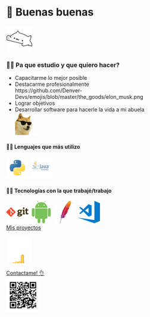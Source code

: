<h1> 🤙 Buenas buenas  </h1>
<img height="70" width="70" margin= "10px" src="https://github.com/Denver-Devs/emojis/blob/master/the_goods/bongo-cat.gif" />
<h3>🧑‍🎓 Pa que estudio y que quiero hacer?</h3>
<ul>
  <li>Capacitarme lo mejor posible</li>
  <li>Destacarme profesionalmente</li>https://github.com/Denver-Devs/emojis/blob/master/the_goods/elon_musk.png
  <li>Lograr objetivos</li>
  <li>Desarrollar software para hacerle la vida a mi abuela</li>
  <img height="60" width="60" src="https://github.com/Denver-Devs/emojis/blob/master/the_goods/cool-doge.gif"/>
</ul>
<h4>👨‍💻 Lenguajes que más utilizo </h4>

<div display="inline">
    <img height="60" width="60" margin= "10px" src="https://raw.githubusercontent.com/github/explore/80688e429a7d4ef2fca1e82350fe8e3517d3494d/topics/python/python.png" />
    <img height="60" width="60" src="https://raw.githubusercontent.com/github/explore/80688e429a7d4ef2fca1e82350fe8e3517d3494d/topics/java/java.png"/>
</div>
<h4>🧑‍💻 Tecnologías con la que trabajé/trabajo</h4>
<div display="inline">
    <img height="60" width="60" margin= "5px" src="https://raw.githubusercontent.com/github/explore/80688e429a7d4ef2fca1e82350fe8e3517d3494d/topics/git/git.png"/>
    <img height="60" width="60" margin= "10px" src="https://raw.githubusercontent.com/github/explore/80688e429a7d4ef2fca1e82350fe8e3517d3494d/topics/android/android.png"/>
    <img height="60" width="60" margin= "10px" src="https://raw.githubusercontent.com/github/explore/80688e429a7d4ef2fca1e82350fe8e3517d3494d/topics/maven/maven.png"/>
    <img height="60" width="60" margin= "10px" src="https://raw.githubusercontent.com/github/explore/80688e429a7d4ef2fca1e82350fe8e3517d3494d/topics/visual-studio-code/visual-studio-code.png"/>
  
</div>
<a href="https://github.com/alejovillores?tab=repositories">Mis proyectos</a><br>
<br>
<div display="inline"> </div>
<img height="70" width="70" margin= "10px" src="https://github.com/Denver-Devs/emojis/blob/master/the_goods/pointbounce.gif" />

<a href="mailto: alejovillores@gmail.com" >Contactame! 👌</a>
<br>
<img  height="90" width="90" src="https://raw.githubusercontent.com/alejovillores/alejovillores/master/qr.png">
